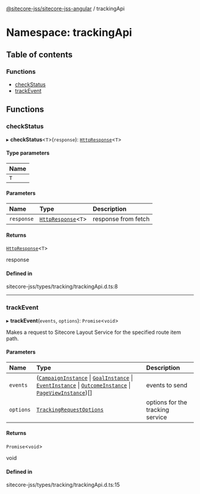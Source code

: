 [@sitecore-jss/sitecore-jss-angular](../README.md) / trackingApi

# Namespace: trackingApi

## Table of contents

### Functions

- [checkStatus](trackingApi.md#checkstatus)
- [trackEvent](trackingApi.md#trackevent)

## Functions

### checkStatus

▸ **checkStatus**<`T`\>(`response`): [`HttpResponse`](../interfaces/HttpResponse.md)<`T`\>

#### Type parameters

| Name |
| :------ |
| `T` |

#### Parameters

| Name | Type | Description |
| :------ | :------ | :------ |
| `response` | [`HttpResponse`](../interfaces/HttpResponse.md)<`T`\> | response from fetch |

#### Returns

[`HttpResponse`](../interfaces/HttpResponse.md)<`T`\>

response

#### Defined in

sitecore-jss/types/tracking/trackingApi.d.ts:8

___

### trackEvent

▸ **trackEvent**(`events`, `options`): `Promise`<`void`\>

Makes a request to Sitecore Layout Service for the specified route item path.

#### Parameters

| Name | Type | Description |
| :------ | :------ | :------ |
| `events` | ([`CampaignInstance`](../interfaces/CampaignInstance.md) \| [`GoalInstance`](../interfaces/GoalInstance.md) \| [`EventInstance`](../interfaces/EventInstance.md) \| [`OutcomeInstance`](../interfaces/OutcomeInstance.md) \| [`PageViewInstance`](../interfaces/PageViewInstance.md))[] | events to send |
| `options` | [`TrackingRequestOptions`](../interfaces/TrackingRequestOptions.md) | options for the tracking service |

#### Returns

`Promise`<`void`\>

void

#### Defined in

sitecore-jss/types/tracking/trackingApi.d.ts:15
